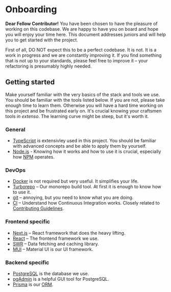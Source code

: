 # Onboarding

**Dear Fellow Contributor!** You have been chosen to have the pleasure of working on this codebase. We are happy to have you on board and hope you will enjoy your time here. This document addresses juniors and will help you to get started with the project.

First of all, DO NOT expect this to be a perfect codebase. It is not. It is a work in progress and we are constantly improving it. If you find something that is not up to your standards, please feel free to improve it – your refactoring is presumably highly needed.

## Getting started

Make yourself familiar with the very basics of the stack and tools we use. You should be familiar with the tools listed below. If you are not, please take enough time to learn them. Otherwise you will have a hard time working on this project and be frustrated early on. It's crucial knowing your craftsmen tools *in extenso*. The learning curve might be steep, but it's worth it.

### General
- [TypeScript](https://www.typescriptlang.org) is extensivley used in this project. You should be familiar with advanced concepts and be able to apply them by yourself.
- [Node.js](https://nodejs.org/en) - Knowing how it works and how to use it is crucial, especially how [NPM](https://www.npmjs.com) operates.

### DevOps
- [Docker](https://www.docker.com) is not required but very useful. It simplifies your life.
- [Turborepo](https://turbo.build/repo) – Our monorepo build tool. At first it is enough to know how to use it.
- [git](https://git-scm.com) – annoying, but you need to know what you are doing.
- [CI](https://docs.github.com/en/actions/automating-builds-and-tests/about-continuous-integration) – Understand how Continuous Integration works. Closely related to [Contributing Guidelines](../misc/Contributing.md).

### Frontend specific
- [Next.js](https://nextjs.org) – React framework that does the heavy lifting.
- [React](https://react.dev) – The frontend framework we use.
- [SWR](https://swr.vercel.app) – Data fetching and caching library.
- [MUI](https://mui.com) – Material UI is our UI framework.

### Backend specific
- [PostgreSQL](https://www.postgresql.org) is the database we use.
- [pgAdmin](https://www.pgadmin.org) is a helpful GUI tool for PostgreSQL.
- [Prisma](https://www.prisma.io) is our [ORM](https://en.wikipedia.org/wiki/Object–relational_mapping).
